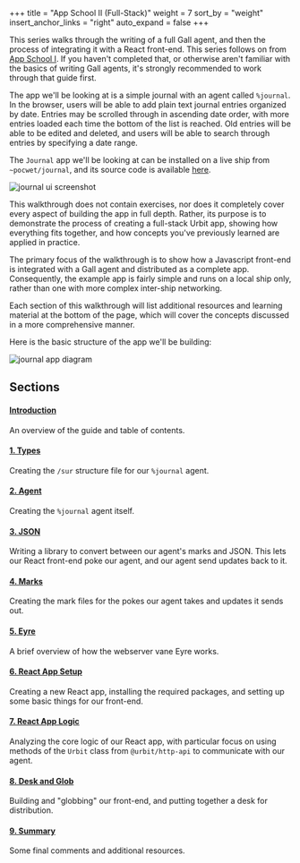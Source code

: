 +++
title = "App School II (Full-Stack)"
weight = 7
sort_by = "weight"
insert_anchor_links = "right"
auto_expand = false
+++

This series walks through the writing of a full Gall agent, and then the
process of integrating it with a React front-end. This series follows on from
[App School I](/courses/app-school). If you haven't completed that, or
otherwise aren't familiar with the basics of writing Gall agents, it's strongly
recommended to work through that guide first.

The app we'll be looking at is a simple journal with an agent called
`%journal`. In the browser, users will be able to add plain text journal
entries organized by date. Entries may be scrolled through in ascending date
order, with more entries loaded each time the bottom of the list is reached.
Old entries will be able to be edited and deleted, and users will be able to
search through entries by specifying a date range.

The `Journal` app we'll be looking at can be installed on a live ship from
`~pocwet/journal`, and its source code is available
[here](https://github.com/urbit/docs-examples/tree/main/journal-app).

![journal ui screenshot](https://media.urbit.org/courses/app-school-full-stack-guide/entries.png)

This walkthrough does not contain exercises, nor does it completely cover every
aspect of building the app in full depth. Rather, its purpose is to demonstrate
the process of creating a full-stack Urbit app, showing how everything fits
together, and how concepts you've previously learned are applied in practice.

The primary focus of the walkthrough is to show how a Javascript front-end is
integrated with a Gall agent and distributed as a complete app. Consequently,
the example app is fairly simple and runs on a local ship only, rather than one
with more complex inter-ship networking.

Each section of this walkthrough will list additional resources and learning
material at the bottom of the page, which will cover the concepts discussed in a
more comprehensive manner.

Here is the basic structure of the app we'll be building:

![journal app
diagram](https://media.urbit.org/courses/app-school-full-stack-guide/journal-app-diagram.svg)

## Sections

#### [Introduction](/courses/app-school-full-stack)

An overview of the guide and table of contents.

#### [1. Types](/courses/app-school-full-stack/1-types)

Creating the `/sur` structure file for our `%journal` agent.

#### [2. Agent](/courses/app-school-full-stack/2-agent)

Creating the `%journal` agent itself.

#### [3. JSON](/courses/app-school-full-stack/3-json)

Writing a library to convert between our agent's marks and JSON. This lets our
React front-end poke our agent, and our agent send updates back to it.

#### [4. Marks](/courses/app-school-full-stack/4-marks)

Creating the mark files for the pokes our agent takes and updates it sends out.

#### [5. Eyre](/courses/app-school-full-stack/5-eyre)

A brief overview of how the webserver vane Eyre works.

#### [6. React App Setup](/courses/app-school-full-stack/6-react-setup)

Creating a new React app, installing the required packages, and setting up some
basic things for our front-end.

#### [7. React App Logic](/courses/app-school-full-stack/7-app-logic)

Analyzing the core logic of our React app, with particular focus on using
methods of the `Urbit` class from `@urbit/http-api` to communicate with our
agent.

#### [8. Desk and Glob](/courses/app-school-full-stack/8-desk)

Building and "globbing" our front-end, and putting together a desk for
distribution.

#### [9. Summary](/courses/app-school-full-stack/9-final)

Some final comments and additional resources.
